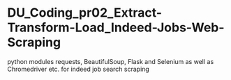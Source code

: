 # DU_Coding_pr02_Extract-Transform-Load_Indeed-Jobs-Web-Scraping
python modules requests, BeautifulSoup, Flask and Selenium as well as Chromedriver etc. for indeed job search scraping
